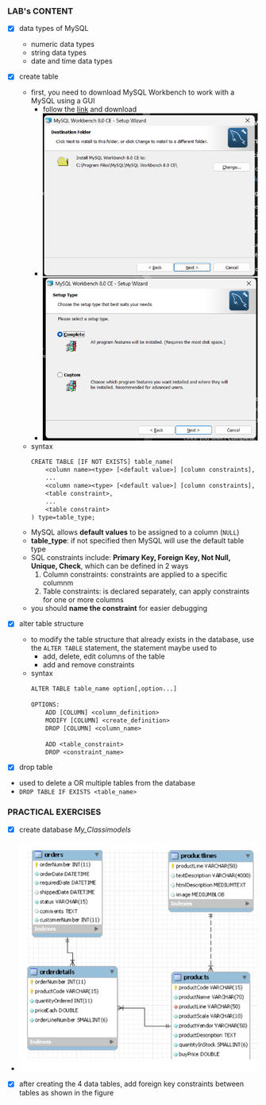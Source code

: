 ### LAB's CONTENT 

- [X] data types of MySQL
  - numeric data types
  - string data types
  - date and time data types

- [X] create table
  - first, you need to download MySQL Workbench to work with a MySQL using a GUI
    - follow the [link](https://dev.mysql.com/downloads/workbench/) and download
    - ![image](./images/2.1.png)
    - ![image](./images/2.2.png)
  - syntax
    ```
    CREATE TABLE [IF NOT EXISTS] table_name(
        <column name><type> [<default value>] [column constraints],
        ...
        <column name><type> [<default value>] [column constraints],
        <table constraint>,
        ...
        <table constraint>
    ) type=table_type;
    ```
  - MySQL allows **default values** to be assigned to a column (`NULL`)
  - **table_type**: if not specified then MySQL will use the default table type
  - SQL constraints include: **Primary Key, Foreign Key, Not Null, Unique, Check**, which can be defined in 2 ways
    1. Column constraints: constraints are applied to a specific columnm 
    2. Table constraints: is declared separately, can apply constraints for one or more columns
  - you should **name the constraint** for easier debugging 

- [x] alter table structure
  - to modify the table structure that already exists in the database, use the `ALTER TABLE` statement, the statement maybe used to
    - add, delete, edit columns of the table
    - add and remove constraints
  - syntax
    ```
    ALTER TABLE table_name option[,option...]
    
    OPTIONS:
        ADD [COLUMN] <column_definition>
        MODIFY [COLUMN] <create_definition>
        DROP [COLUMN] <column_name>
    
        ADD <table_constraint>
        DROP <constraint_name>
    ```

- [X] drop table
- used to delete a OR multiple tables from the database
- `DROP TABLE IF EXISTS <table_name>`

### PRACTICAL EXERCISES

- [X] create database _My_Classimodels_
- ![image](./images/2.3.png)

- [x] after creating the 4 data tables, add foreign key constraints between tables as shown in the figure 
